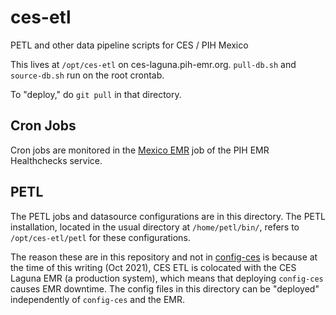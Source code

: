 # ces-etl

PETL and other data pipeline scripts for CES / PIH Mexico

This lives at `/opt/ces-etl` on ces-laguna.pih-emr.org. `pull-db.sh` and `source-db.sh` run on the root crontab.

To "deploy," do `git pull` in that directory.

## Cron Jobs

Cron jobs are monitored in the [Mexico EMR](https://hcping.pih-emr.org/projects/6f600f51-f183-440e-8085-b7aef1813c6d/checks/) job of the PIH EMR Healthchecks service.

## PETL

The PETL jobs and datasource configurations are in this directory.
The PETL installation, located in the usual directory at
`/home/petl/bin/`, refers to `/opt/ces-etl/petl` for these configurations.

The reason these are in this repository and not in
[config-ces](https://github.com/PIH/openmrs-config-ces) is
because at the time of this writing (Oct 2021), CES ETL is colocated
with the CES Laguna EMR  (a production system), which means that deploying
`config-ces` causes EMR downtime. The config files in this directory
can be "deployed" independently of `config-ces` and the EMR.
